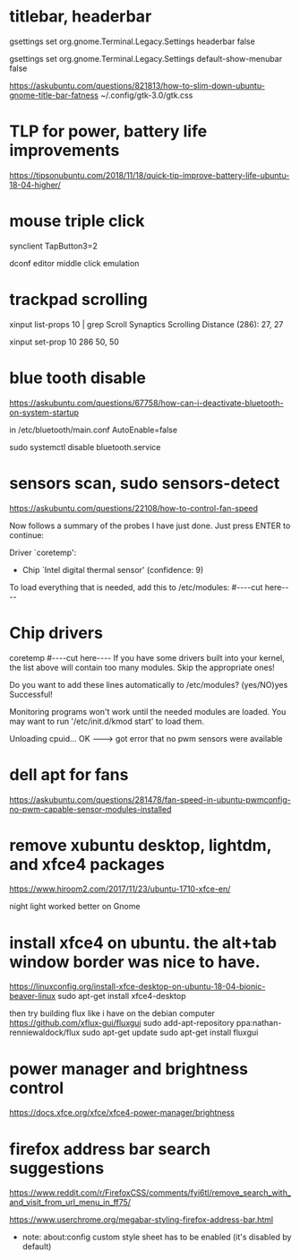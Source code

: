 # titlebar, headerbar
gsettings set org.gnome.Terminal.Legacy.Settings headerbar false

gsettings set org.gnome.Terminal.Legacy.Settings default-show-menubar false

https://askubuntu.com/questions/821813/how-to-slim-down-ubuntu-gnome-title-bar-fatness
~/.config/gtk-3.0/gtk.css


# TLP for power, battery life improvements
https://tipsonubuntu.com/2018/11/18/quick-tip-improve-battery-life-ubuntu-18-04-higher/

# mouse triple click
synclient TapButton3=2

dconf editor middle click emulation

# trackpad scrolling
xinput list-props 10 | grep Scroll
Synaptics Scrolling Distance (286):	27, 27

xinput set-prop 10 286 50, 50


# blue tooth disable
https://askubuntu.com/questions/67758/how-can-i-deactivate-bluetooth-on-system-startup

in /etc/bluetooth/main.conf
AutoEnable=false

sudo systemctl disable bluetooth.service

# sensors scan,  sudo sensors-detect
https://askubuntu.com/questions/22108/how-to-control-fan-speed

Now follows a summary of the probes I have just done.
Just press ENTER to continue: 

Driver `coretemp':
  * Chip `Intel digital thermal sensor' (confidence: 9)

To load everything that is needed, add this to /etc/modules:
#----cut here----
# Chip drivers
coretemp
#----cut here----
If you have some drivers built into your kernel, the list above will
contain too many modules. Skip the appropriate ones!

Do you want to add these lines automatically to /etc/modules? (yes/NO)yes
Successful!

Monitoring programs won't work until the needed modules are
loaded. You may want to run '/etc/init.d/kmod start'
to load them.

Unloading cpuid... OK
---> got error that no pwm sensors were available


# dell apt for fans
https://askubuntu.com/questions/281478/fan-speed-in-ubuntu-pwmconfig-no-pwm-capable-sensor-modules-installed


# remove xubuntu desktop, lightdm, and xfce4 packages
https://www.hiroom2.com/2017/11/23/ubuntu-1710-xfce-en/

night light worked better on Gnome

# install xfce4 on ubuntu.  the alt+tab window border was nice to have. 
https://linuxconfig.org/install-xfce-desktop-on-ubuntu-18-04-bionic-beaver-linux
sudo apt-get install xfce4-desktop

  then try building flux like i have on the debian computer
https://github.com/xflux-gui/fluxgui
sudo add-apt-repository ppa:nathan-renniewaldock/flux
sudo apt-get update
sudo apt-get install fluxgui


# power manager and brightness control
https://docs.xfce.org/xfce/xfce4-power-manager/brightness



# firefox address bar search suggestions
https://www.reddit.com/r/FirefoxCSS/comments/fyi6tl/remove_search_with_and_visit_from_url_menu_in_ff75/

https://www.userchrome.org/megabar-styling-firefox-address-bar.html

- note: about:config custom style sheet has to be enabled (it's disabled by default)
